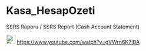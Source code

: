 # Kasa_HesapOzeti
SSRS Raporu / SSRS Report (Cash Account Statement)


<img width="25" alt="Ekran Resmi 2021-02-16 01 03 45" src="https://user-images.githubusercontent.com/46358535/108776045-ea25cf00-7572-11eb-814c-3efe7316ea97.jpeg">     https://www.youtube.com/watch?v=gVWrn6K7lBA
